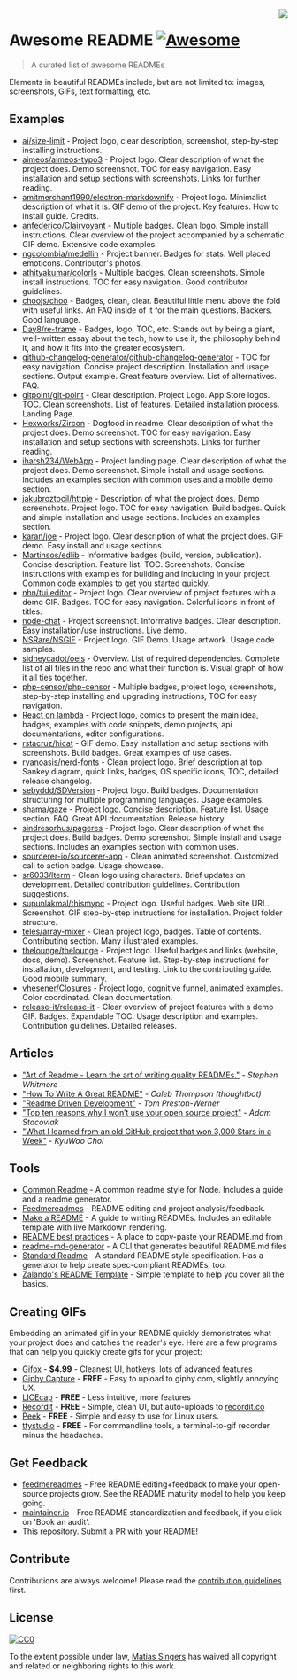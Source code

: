 <img src="icon.png" align="right" />

# Awesome README [![Awesome](https://cdn.rawgit.com/sindresorhus/awesome/d7305f38d29fed78fa85652e3a63e154dd8e8829/media/badge.svg)](https://github.com/sindresorhus/awesome)
> A curated list of awesome READMEs

Elements in beautiful READMEs include, but are not limited to: images, screenshots, GIFs, text formatting, etc.

## Examples

- [ai/size-limit](https://github.com/ai/size-limit) - Project logo, clear description, screenshot, step-by-step installing instructions.
- [aimeos/aimeos-typo3](https://github.com/aimeos/aimeos-typo3) - Project logo. Clear description of what the project does. Demo screenshot. TOC for easy navigation. Easy installation and setup sections with screenshots. Links for further reading.
- [amitmerchant1990/electron-markdownify](https://github.com/amitmerchant1990/electron-markdownify) - Project logo. Minimalist description of what it is. GIF demo of the project. Key features. How to install guide. Credits.
- [anfederico/Clairvoyant](https://github.com/anfederico/Clairvoyant) - Multiple badges. Clean logo. Simple install instructions. Clear overview of the project accompanied by a schematic. GIF demo. Extensive code examples.
- [ngcolombia/medellin](https://github.com/ngcolombia/medellin) - Project banner. Badges for stats. Well placed emoticons. Contributor's photos.
- [athityakumar/colorls](https://github.com/athityakumar/colorls) - Multiple badges. Clean screenshots. Simple install instructions. TOC for easy navigation. Good contributor guidelines.
- [choojs/choo](https://github.com/choojs/choo) - Badges, clean, clear. Beautiful little menu above the fold with useful links. An FAQ inside of it for the main questions. Backers. Good language.
- [Day8/re-frame](https://github.com/Day8/re-frame) - Badges, logo, TOC, etc. Stands out by being a giant, well-written essay about the tech, how to use it, the philosophy behind it, and how it fits into the greater ecosystem.
- [github-changelog-generator/github-changelog-generator](https://github.com/github-changelog-generator/github-changelog-generator) - TOC for easy navigation. Concise project description. Installation and usage sections. Output example. Great feature overview. List of alternatives. FAQ.
- [gitpoint/git-point](https://github.com/gitpoint/git-point) - Clear description. Project Logo. App Store logos. TOC. Clean screenshots. List of features. Detailed installation process. Landing Page.
- [Hexworks/Zircon](https://github.com/Hexworks/zircon) - Dogfood in readme. Clear description of what the project does. Demo screenshot. TOC for easy navigation. Easy installation and setup sections with screenshots. Links for further reading.
- [iharsh234/WebApp](https://github.com/iharsh234/WebApp) - Project landing page. Clear description of what the project does. Demo screenshot. Simple install and usage sections. Includes an examples section with common uses and a mobile demo section.
- [jakubroztocil/httpie](https://github.com/jakubroztocil/httpie) - Description of what the project does. Demo screenshots. Project logo. TOC for easy navigation. Build badges. Quick and simple installation and usage sections. Includes an examples section.
- [karan/joe](https://github.com/karan/joe) - Project logo. Clear description of what the project does. GIF demo. Easy install and usage sections.
- [Martinsos/edlib](https://github.com/Martinsos/edlib) - Informative badges (build, version, publication). Concise description. Feature list. TOC. Screenshots. Concise instructions with examples for building and including in your project. Common code examples to get you started quickly.
- [nhn/tui.editor](https://github.com/nhn/tui.editor) - Project logo. Clear overview of project features with a demo GIF. Badges. TOC for easy navigation. Colorful icons in front of titles.
- [node-chat](https://github.com/IgorAntun/node-chat) - Project screenshot. Informative badges. Clear description. Easy installation/use instructions. Live demo.
- [NSRare/NSGIF](https://github.com/NSRare/NSGIF) - Project logo. GIF Demo. Usage artwork. Usage code samples.
- [sidneycadot/oeis](https://github.com/sidneycadot/oeis) - Overview. List of required dependencies. Complete list of all files in the repo and what their function is. Visual graph of how it all ties together.
- [php-censor/php-censor](https://github.com/php-censor/php-censor) - Multiple badges, project logo, screenshots, step-by-step installing and upgrading instructions, TOC for easy navigation.
- [React on lambda](https://github.com/sultan99/react-on-lambda) - Project logo, comics to present the main idea, badges, examples with code snippets, demo projects, api documentations, editor configurations.
- [rstacruz/hicat](https://github.com/rstacruz/hicat) - GIF demo. Easy installation and setup sections with screenshots. Build badges. Great examples of use cases.
- [ryanoasis/nerd-fonts](https://github.com/ryanoasis/nerd-fonts) - Clean project logo. Brief description at top. Sankey diagram, quick links, badges, OS specific icons, TOC, detailed release changelog.
- [sebyddd/SDVersion](https://github.com/sebyddd/SDVersion) - Project logo. Build badges. Documentation structuring for multiple programming languages. Usage examples.
- [shama/gaze](https://github.com/shama/gaze) - Project logo. Concise description. Feature list. Usage section. FAQ. Great API documentation. Release history.
- [sindresorhus/pageres](https://github.com/sindresorhus/pageres) - Project logo. Clear description of what the project does. Build badges. Demo screenshot. Simple install and usage sections. Includes an examples section with common uses.
- [sourcerer-io/sourcerer-app](https://github.com/sourcerer-io/sourcerer-app) - Clean animated screenshot. Customized call to action badge. Usage showcase.
- [sr6033/lterm](https://github.com/sr6033/lterm) - Clean logo using characters. Brief updates on development. Detailed contribution guidelines. Contribution suggestions.
- [supunlakmal/thismypc](https://github.com/supunlakmal/thismypc) - Project logo. Useful badges. Web site URL. Screenshot. GIF step-by-step instructions for installation. Project folder structure.
- [teles/array-mixer](https://github.com/teles/array-mixer) - Clean project logo, badges. Table of contents. Contributing section. Many illustrated examples.
- [thelounge/thelounge](https://github.com/thelounge/thelounge) - Project logo. Useful badges and links (website, docs, demo). Screenshot. Feature list. Step-by-step instructions for installation, development, and testing. Link to the contributing guide. Good mobile summary.
- [vhesener/Closures](https://github.com/vhesener/Closures) - Project logo, cognitive funnel, animated examples. Color coordinated. Clean documentation.
- [release-it/release-it](https://github.com/release-it/release-it) - Clear overview of project features with a demo GIF. Badges. Expandable TOC. Usage description and examples. Contribution guidelines. Detailed releases.

## Articles

- ["Art of Readme - Learn the art of writing quality READMEs."](https://github.com/noffle/art-of-readme) - *Stephen Whitmore*
- ["How To Write A Great README"](https://thoughtbot.com/blog/how-to-write-a-great-readme) - *Caleb Thompson (thoughtbot)*
- ["Readme Driven Development"](http://tom.preston-werner.com/2010/08/23/readme-driven-development.html) - *Tom Preston-Werner*
- ["Top ten reasons why I won’t use your open source project"](https://changelog.com/posts/top-ten-reasons-why-i-wont-use-your-open-source-project) - *Adam Stacoviak*
- ["What I learned from an old GitHub project that won 3,000 Stars in a Week"](https://medium.freecodecamp.org/what-i-learned-from-an-old-github-project-that-won-3-000-stars-in-a-week-628349a5ee14) - *KyuWoo Choi*

## Tools

- [Common Readme](https://github.com/noffle/common-readme) - A common readme style for Node. Includes a guide and a readme generator.
- [Feedmereadmes](https://github.com/lappleapple/feedmereadmes) - README editing and project analysis/feedback.
- [Make a README](https://www.makeareadme.com/) - A guide to writing READMEs. Includes an editable template with live Markdown rendering.
- [README best practices](https://github.com/jehna/readme-best-practices) - A place to copy-paste your README.md from
- [readme-md-generator](https://github.com/kefranabg/readme-md-generator) - A CLI that generates beautiful README.md files
- [Standard Readme](https://github.com/RichardLitt/standard-readme) - A standard README style specification. Has a generator to help create spec-compliant READMEs, too.
- [Zalando's README Template](https://github.com/zalando/zalando-howto-open-source/blob/master/READMEtemplate.md) - Simple template to help you cover all the basics.

## Creating GIFs

Embedding an animated gif in your README quickly demonstrates what your project does and catches the reader's eye.  Here are a few programs that can help you quickly create gifs for your project:

- [Gifox](https://gifox.io) - **$4.99** - Cleanest UI, hotkeys, lots of advanced features
- [Giphy Capture](https://giphy.com/apps/giphycapture) - **FREE** - Easy to upload to giphy.com, slightly annoying UX.
- [LICEcap](https://www.cockos.com/licecap/) - **FREE** - Less intuitive, more features
- [Recordit](http://recordit.co/) - **FREE** - Simple, clean UI, but auto-uploads to [recordit.co](http://recordit.co)
- [Peek](https://github.com/phw/peek) - **FREE** - Simple and easy to use for Linux users.
- [ttystudio](https://github.com/chjj/ttystudio) - **FREE** - For commandline tools, a terminal-to-gif recorder minus the headaches.

## Get Feedback

- [feedmereadmes](https://github.com/LappleApple/feedmereadmes) - Free README editing+feedback to make your open-source projects grow. See the README maturity model to help you keep going.
- [maintainer.io](https://maintainer.io/) - Free README standardization and feedback, if you click on 'Book an audit'.
- This repository. Submit a PR with your README!

## Contribute

Contributions are always welcome!
Please read the [contribution guidelines](contributing.md) first.

## License

[![CC0](https://licensebuttons.net/p/zero/1.0/88x31.png)](https://creativecommons.org/publicdomain/zero/1.0/)

To the extent possible under law, [Matias Singers](https://mts.io) has waived all copyright and related or neighboring rights to this work.
